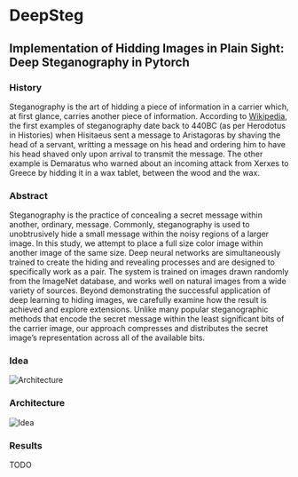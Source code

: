 # DeepSteg
## Implementation of Hidding Images in Plain Sight: Deep Steganography in Pytorch

### History

Steganography is the art of hidding a piece of information in a carrier which, at first glance, carries another piece of information. According to [Wikipedia](https://en.wikipedia.org/wiki/Steganography), the first examples of steganography date back to 440BC (as per Herodotus in Histories) when Hisitaeus sent a message to Aristagoras by shaving the head of a servant, writting a message on his head and ordering him to have his head shaved only upon arrival to transmit the message. The other example is Demaratus who warned about an incoming attack from Xerxes to Greece by hidding it in a wax tablet, between the wood and the wax.

### Abstract

Steganography is the practice of concealing a secret message within another,
ordinary, message. Commonly, steganography is used to unobtrusively hide a small
message within the noisy regions of a larger image. In this study, we attempt
to place a full size color image within another image of the same size. Deep
neural networks are simultaneously trained to create the hiding and revealing
processes and are designed to specifically work as a pair. The system is trained on
images drawn randomly from the ImageNet database, and works well on natural
images from a wide variety of sources. Beyond demonstrating the successful
application of deep learning to hiding images, we carefully examine how the result
is achieved and explore extensions. Unlike many popular steganographic methods
that encode the secret message within the least significant bits of the carrier image,
our approach compresses and distributes the secret image’s representation across
all of the available bits.

### Idea
![Architecture](https://github.com/lesscomfortable/DeepSteg/blob/master/Images/DeepStegIdea2.png)

### Architecture
![Idea](https://github.com/lesscomfortable/DeepSteg/blob/master/Images/DeepStegIdea.png)

### Results

TODO

